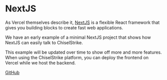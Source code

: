 # NextJS

As Vercel themselves describe it, [NextJS](https://nextjs.org/) is a flexible React framework that gives you building blocks to create fast web applications.

We have an early example of a minimal NextJS project that shows how NextJS can easily talk to ChiselStrike.

This example will be updated over time to show off more and more features.  When using the ChiselStrike platform, you can deploy the frontend on Vercel while
we host the backend.

[GitHub](https://github.com/chiselstrike/chiselstrike-examples/tree/main/nextjs)
